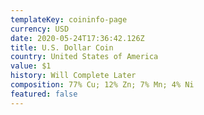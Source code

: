 ```yaml
---
templateKey: coininfo-page
currency: USD
date: 2020-05-24T17:36:42.126Z
title: U.S. Dollar Coin
country: United States of America
value: $1
history: Will Complete Later
composition: 77% Cu; 12% Zn; 7% Mn; 4% Ni
featured: false
---
```

